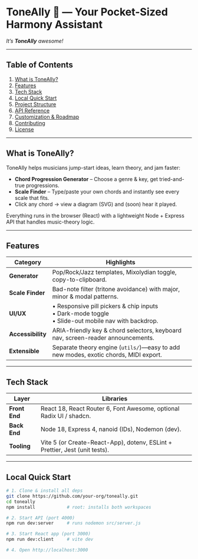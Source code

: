 # ToneAlly 🎸 — Your Pocket-Sized Harmony Assistant  
*It’s **ToneAlly** awesome!*

---

## Table of Contents
1. [What is ToneAlly?](#what-is-toneally)
2. [Features](#features)
3. [Tech Stack](#tech-stack)
4. [Local Quick Start](#local-quick-start)
5. [Project Structure](#project-structure)
6. [API Reference](#api-reference)
7. [Customization & Roadmap](#customization--roadmap)
8. [Contributing](#contributing)
9. [License](#license)

---

## What is ToneAlly?
ToneAlly helps musicians jump-start ideas, learn theory, and jam faster:

* **Chord Progression Generator** – Choose a genre & key, get tried-and-true progressions.
* **Scale Finder** – Type/paste your own chords and instantly see every scale that fits.
* Click any chord → view a diagram (SVG) and (soon) hear it played.

Everything runs in the browser (React) with a lightweight Node + Express API that handles music-theory logic.

---

## Features
| Category | Highlights |
|----------|------------|
| **Generator** | Pop/Rock/Jazz templates, Mixolydian toggle, copy-to-clipboard. |
| **Scale Finder** | Bad-note filter (tritone avoidance) with major, minor & modal patterns. |
| **UI/UX** | • Responsive pill pickers & chip inputs<br>• Dark-mode toggle<br>• Slide-out mobile nav with backdrop. |
| **Accessibility** | ARIA-friendly key & chord selectors, keyboard nav, screen-reader announcements. |
| **Extensible** | Separate theory engine (`utils/`)—easy to add new modes, exotic chords, MIDI export. |

---

## Tech Stack
| Layer | Libraries |
|-------|-----------|
| **Front End** | React 18, React Router 6, Font Awesome, optional Radix UI / shadcn. |
| **Back End** | Node 18, Express 4, nanoid (IDs), Nodemon (dev). |
| **Tooling**  | Vite 5 (or Create-React-App), dotenv, ESLint + Prettier, Jest (unit tests). |

---

## Local Quick Start

```bash
# 1. Clone & install all deps
git clone https://github.com/your-org/toneally.git
cd toneally
npm install            # root: installs both workspaces

# 2. Start API (port 4000)
npm run dev:server     # runs nodemon src/server.js

# 3. Start React app (port 3000)
npm run dev:client     # vite dev

# 4. Open http://localhost:3000
